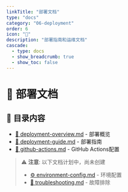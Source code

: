 ```yaml
---
linkTitle: "部署文档"
type: "docs"
category: "06-deployment"
order: 6
icon: "🚀"
description: "部署指南和运维文档"
cascade:
  - type: docs
  - show_breadcrumb: true
  - show_toc: false
---
```


# 🚀 部署文档

## 📂 目录内容

- [📖 deployment-overview.md](deployment-overview.md) - 部署概览
- [📖 deployment-guide.md](deployment-guide.md) - 部署指南
- [🤖 github-actions.md](github-actions.md) - GitHub Actions配置

> ⚠️ **注意**: 以下文档计划中，尚未创建
> - [⚙️ environment-config.md](environment-config.md) - 环境配置
> - [🔧 troubleshooting.md](troubleshooting.md) - 故障排除
